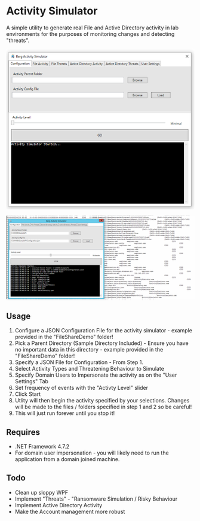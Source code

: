 Activity Simulator
==================
A simple utility to generate real File and Active Directory activity in lab environments for the purposes of monitoring changes and detecting "threats".

![](./img/intro.png)

![](./img/simulatordemo.gif)


## Usage
1. Configure a JSON Configuration File for the activity simulator - example provided in the "FileShareDemo" folder!
1. Pick a Parent Directory (Sample Directory Included) - Ensure you have no important data in this directory - example provided in the "FileShareDemo" folder!
2. Specify a JSON File for Configuration - From Step 1.
3. Select Activity Types and Threatening Behaviour to Simulate
4. Specify Domain Users to Impersonate the activity as on the "User Settings" Tab
5. Set frequency of events with the "Activty Level" slider
5. Click Start
6. Utlity will then begin the activity specified by your selections. Changes will be made to the files / folders specified in step 1 and 2 so be careful!
7. This will just run forever until you stop it!

## Requires
+ .NET Framework 4.7.2
+ For domain user impersonation - you will likely need to run the application from a domain joined machine.

## Todo 
+ Clean up sloppy WPF
+ Implement "Threats" - "Ransomware Simulation / Risky Behaviour
+ Implement Active Directory Activity
+ Make the Account management more robust


